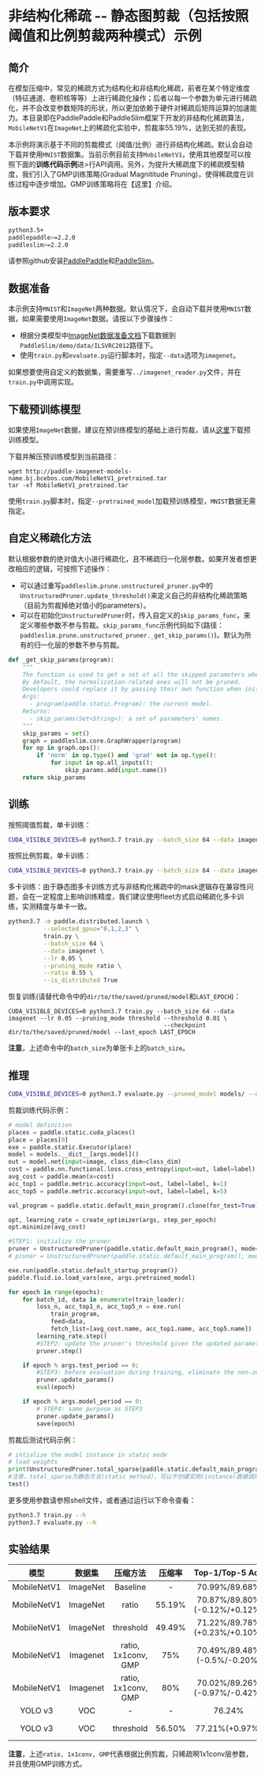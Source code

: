 # 非结构化稀疏 -- 静态图剪裁（包括按照阈值和比例剪裁两种模式）示例

## 简介

在模型压缩中，常见的稀疏方式为结构化和非结构化稀疏，前者在某个特定维度（特征通道、卷积核等等）上进行稀疏化操作；后者以每一个参数为单元进行稀疏化，并不会改变参数矩阵的形状，所以更加依赖于硬件对稀疏后矩阵运算的加速能力。本目录即在PaddlePaddle和PaddleSlim框架下开发的非结构化稀疏算法，`MobileNetV1`在`ImageNet`上的稀疏化实验中，剪裁率55.19%，达到无损的表现。

本示例将演示基于不同的剪裁模式（阈值/比例）进行非结构化稀疏。默认会自动下载并使用`MNIST`数据集。当前示例目前支持`MobileNetV1`，使用其他模型可以按照下面的**训练代码示例**进>行API调用。另外，为提升大稀疏度下的稀疏模型精度，我们引入了GMP训练策略(Gradual Magnititude Pruning)，使得稀疏度在训练过程中逐步增加。GMP训练策略将在【这里】介绍。

## 版本要求
```bash
python3.5+
paddlepaddle>=2.2.0
paddleslim>=2.2.0
```

请参照github安装[PaddlePaddle](https://github.com/PaddlePaddle/Paddle)和[PaddleSlim](https://github.com/PaddlePaddle/PaddleSlim)。

## 数据准备

本示例支持`MNIST`和`ImageNet`两种数据。默认情况下，会自动下载并使用`MNIST`数据，如果需要使用`ImageNet`数据。请按以下步骤操作：

- 根据分类模型中[ImageNet数据准备文档](https://github.com/PaddlePaddle/models/tree/develop/PaddleCV/image_classification#%E6%95%B0%E6%8D%AE%E5%87%86%E5%A4%87)下载数据到`PaddleSlim/demo/data/ILSVRC2012`路径下。
- 使用`train.py`和`evaluate.py`运行脚本时，指定`--data`选项为`imagenet`。

如果想要使用自定义的数据集，需要重写`../imagenet_reader.py`文件，并在`train.py`中调用实现。

## 下载预训练模型

如果使用`ImageNet`数据，建议在预训练模型的基础上进行剪裁，请从[这里](http://paddle-imagenet-models-name.bj.bcebos.com/MobileNetV1_pretrained.tar)下载预训练模型。

下载并解压预训练模型到当前路径：

```
wget http://paddle-imagenet-models-name.bj.bcebos.com/MobileNetV1_pretrained.tar
tar -xf MobileNetV1_pretrained.tar
```

使用`train.py`脚本时，指定`--pretrained_model`加载预训练模型，`MNIST`数据无需指定。

## 自定义稀疏化方法

默认根据参数的绝对值大小进行稀疏化，且不稀疏归一化层参数。如果开发者想更改相应的逻辑，可按照下述操作：

- 可以通过重写`paddleslim.prune.unstructured_pruner.py`中的`UnstructuredPruner.update_threshold()`来定义自己的非结构化稀疏策略（目前为剪裁掉绝对值小的parameters）。
- 可以在初始化`UnstructuredPruner`时，传入自定义的`skip_params_func`，来定义哪些参数不参与剪裁。`skip_params_func`示例代码如下(路径：`paddleslim.prune.unstructured_pruner._get_skip_params()`)。默认为所有的归一化层的参数不参与剪裁。

```python
def _get_skip_params(program):
    """
    The function is used to get a set of all the skipped parameters when performing pruning.
    By default, the normalization-related ones will not be pruned.
    Developers could replace it by passing their own function when initializing the UnstructuredPruner instance.
    Args:
      - program(paddle.static.Program): the current model.
    Returns:
      - skip_params(Set<String>): a set of parameters' names.
    """
    skip_params = set()
    graph = paddleslim.core.GraphWrapper(program)
    for op in graph.ops():
        if 'norm' in op.type() and 'grad' not in op.type():
            for input in op.all_inputs():
                skip_params.add(input.name())
    return skip_params
```

## 训练

按照阈值剪裁，单卡训练：
```bash
CUDA_VISIBLE_DEVICES=0 python3.7 train.py --batch_size 64 --data imagenet --lr 0.05 --pruning_mode threshold --threshold 0.01
```

按照比例剪裁，单卡训练：
```bash
CUDA_VISIBLE_DEVICES=0 python3.7 train.py --batch_size 64 --data imagenet --lr 0.05 --pruning_mode ratio --ratio 0.55
```

多卡训练：由于静态图多卡训练方式与非结构化稀疏中的mask逻辑存在兼容性问题，会在一定程度上影响训练精度，我们建议使用fleet方式启动稀疏化多卡训练，实测精度与单卡一致。
```bash
python3.7 -m paddle.distributed.launch \
          --selected_gpus="0,1,2,3" \
          train.py \
          --batch_size 64 \
          --data imagenet \
          --lr 0.05 \
          --pruning_mode ratio \
          --ratio 0.55 \
          --is_distributed True
```

恢复训练(请替代命令中的`dir/to/the/saved/pruned/model`和`LAST_EPOCH`)：
```
CUDA_VISIBLE_DEVICES=0 python3.7 train.py --batch_size 64 --data imagenet --lr 0.05 --pruning_mode threshold --threshold 0.01 \
                                            --checkpoint dir/to/the/saved/pruned/model --last_epoch LAST_EPOCH
```

**注意**，上述命令中的`batch_size`为单张卡上的`batch_size`。

## 推理
```bash
CUDA_VISIBLE_DEVICES=0 python3.7 evaluate.py --pruned_model models/ --data imagenet
```

剪裁训练代码示例：
```python
# model definition
places = paddle.static.cuda_places()
place = places[0]
exe = paddle.static.Executor(place)
model = models.__dict__[args.model]()
out = model.net(input=image, class_dim=class_dim)
cost = paddle.nn.functional.loss.cross_entropy(input=out, label=label)
avg_cost = paddle.mean(x=cost)
acc_top1 = paddle.metric.accuracy(input=out, label=label, k=1)
acc_top5 = paddle.metric.accuracy(input=out, label=label, k=5)

val_program = paddle.static.default_main_program().clone(for_test=True)

opt, learning_rate = create_optimizer(args, step_per_epoch)
opt.minimize(avg_cost)

#STEP1: initialize the pruner
pruner = UnstructuredPruner(paddle.static.default_main_program(), mode='threshold', threshold=0.01, place=place) # 按照阈值剪裁
# pruner = UnstructuredPruner(paddle.static.default_main_program(), mode='ratio', ratio=0.55, place=place) # 按照比例剪裁

exe.run(paddle.static.default_startup_program())
paddle.fluid.io.load_vars(exe, args.pretrained_model)

for epoch in range(epochs):
    for batch_id, data in enumerate(train_loader):
        loss_n, acc_top1_n, acc_top5_n = exe.run(
            train_program,
            feed=data,
            fetch_list=[avg_cost.name, acc_top1.name, acc_top5.name])  
        learning_rate.step()
        #STEP2: update the pruner's threshold given the updated parameters
        pruner.step()

    if epoch % args.test_period == 0:
        #STEP3: before evaluation during training, eliminate the non-zeros generated by opt.step(), which, however, the cached masks setting to be zeros.
        pruner.update_params()
        eval(epoch)

    if epoch % args.model_period == 0:
        # STEP4: same purpose as STEP3
        pruner.update_params()
        save(epoch)
```

剪裁后测试代码示例：
```python
# intialize the model instance in static mode
# load weights
print(UnstructuredPruner.total_sparse(paddle.static.default_main_program()))
#注意，total_sparse为静态方法(static method)，可以不创建实例(instance)直接调用，方便只做测试的写法。
test()
```

更多使用参数请参照shell文件，或者通过运行以下命令查看：
```bash
python3.7 train.py --h
python3.7 evaluate.py --h
```

## 实验结果

| 模型 | 数据集 | 压缩方法 | 压缩率| Top-1/Top-5 Acc | lr | threshold | epoch |
|:--:|:---:|:--:|:--:|:--:|:--:|:--:|:--:|
| MobileNetV1 | ImageNet | Baseline | - | 70.99%/89.68% | - | - | - |
| MobileNetV1 | ImageNet |   ratio  | 55.19% | 70.87%/89.80% (-0.12%/+0.12%) | 0.05 | - | 68 |
| MobileNetV1 | ImageNet |   threshold  | 49.49% | 71.22%/89.78% (+0.23%/+0.10%) | 0.05 | 0.01 | 93 |
| MobileNetV1 | Imagenet | ratio, 1x1conv, GMP | 75% | 70.49%/89.48% (-0.5%/-0.20%) | 0.005 | - | 108 |
| MobileNetV1 | Imagenet | ratio, 1x1conv, GMP | 80% | 70.02%/89.26% (-0.97%/-0.42%) | 0.005 | - | 108 |
| YOLO v3     |  VOC     | - | - |76.24% | - | - | - |
| YOLO v3     |  VOC     |threshold | 56.50% | 77.21%(+0.97%) | 0.001 | 0.01 |150k iterations|

**注意**，上述`ratio, 1x1conv, GMP`代表根据比例剪裁，只稀疏啊1x1conv层参数，并且使用GMP训练方式。
